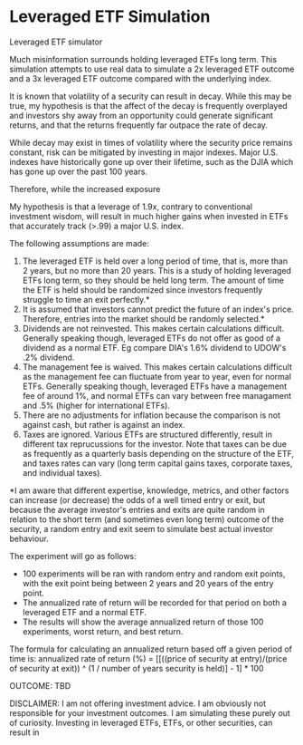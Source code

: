 # Leveraged ETF Simulation
 
Leveraged ETF simulator

Much misinformation surrounds holding leveraged ETFs long term. This simulation attempts to use real data to simulate a 2x leveraged ETF outcome and a 3x leveraged ETF outcome compared with the underlying index.

It is known that volatility of a security can result in decay. While this may be true, my hypothesis is that the affect of the decay is frequently overplayed and investors shy away from an opportunity
could generate significant returns, and that the returns frequently far outpace the rate of decay.

While decay may exist in times of volatility where the security price remains constant, risk can be mitigated by investing in major indexes. Major U.S. indexes have historically gone up over their lifetime, such as the DJIA which has gone up over the past 100 years.

Therefore, while the increased exposure 

My hypothesis is that a leverage of 1.9x, contrary to conventional investment wisdom, will result in much higher gains when invested in ETFs that accurately track (>.99) a major U.S. index.

The following assumptions are made:
1. The leveraged ETF is held over a long period of time, that is, more than 2 years, but no more than 20 years. This is a study of holding leveraged ETFs long term, so they should be held long term. The amount of time the ETF is held should be randomized since investors frequently struggle to time an exit perfectly.*
2. It is assumed that investors cannot predict the future of an index's price. Therefore, entries into the market should be randomly selected.*
3. Dividends are not reinvested. This makes certain calculations difficult. Generally speaking though, leveraged ETFs do not offer as good of a dividend as a normal ETF. Eg compare DIA's 1.6% dividend to UDOW's .2% dividend.
4. The management fee is waived. This makes certain calculations difficult as the management fee can fluctuate from year to year, even for normal ETFs. Generally speaking though, leveraged ETFs have a management fee of around 1%,
and normal ETFs can vary between free managament and .5% (higher for international ETFs).
5. There are no adjustments for inflation because the comparison is not against cash, but rather is against an index.
6. Taxes are ignored. Various ETFs are structured differently, result in different tax reprucussions for the investor. Note that taxes can be due as frequently as a quarterly basis depending on the structure of the ETF,
and taxes rates can vary (long term capital gains taxes, corporate taxes, and individual taxes).

*I am aware that different expertise, knowledge, metrics, and other factors can increase (or decrease) the odds of a well timed entry or exit, but because the average investor's entries and exits are quite random in relation to
the short term (and sometimes even long term) outcome of the security, a random entry and exit seem to simulate best actual investor behaviour.



The experiment will go as follows:
- 100 experiments will be ran with random entry and random exit points, with the exit point being between 2 years and 20 years of the entry point.
- The annualized rate of return will be recorded for that period on both a leveraged ETF and a normal ETF.
- The results will show the average annualized return of those 100 experiments, worst return, and best return.




The formula for calculating an annualized return based off a given period of time is:
annualized rate of return (%) = [[((price of security at entry)/(price of security at exit)) ^ (1 / number of years security is held)] - 1] * 100


OUTCOME: TBD

DISCLAIMER: I am not offering investment advice. I am obviously not responsible for your investment outcomes. I am simulating these purely out of curiosity. Investing in leveraged ETFs, ETFs, or other securities, can result in

